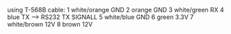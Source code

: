 using T-568B cable:
1 white/orange GND
2 orange	   GND
3 white/green  RX
4 blue		   TX --> RS232 TX SIGNALL
5 white/blue   GND
6 green		   3.3V
7 white/brown  12V
8 brown		   12V
